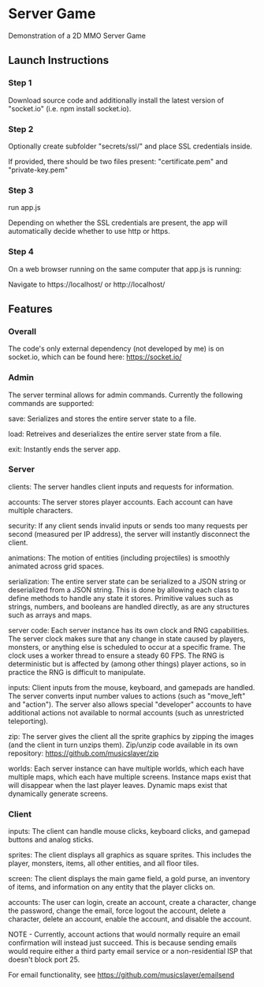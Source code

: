 # Server Game
Demonstration of a 2D MMO Server Game

## Launch Instructions
### Step 1
Download source code and additionally install the latest version of "socket.io" (i.e. npm install socket.io).

### Step 2
Optionally create subfolder "secrets/ssl/" and place SSL credentials inside.

If provided, there should be two files present: "certificate.pem" and "private-key.pem"

### Step 3
run app.js

Depending on whether the SSL credentials are present, the app will automatically decide whether to use http or https.

### Step 4
On a web browser running on the same computer that app.js is running:

Navigate to https://localhost/ or http://localhost/

## Features
### Overall
The code's only external dependency (not developed by me) is on socket.io, which can be found here: https://socket.io/

### Admin
The server terminal allows for admin commands. Currently the following commands are supported:

save: Serializes and stores the entire server state to a file.

load: Retreives and deserializes the entire server state from a file.

exit: Instantly ends the server app.

### Server
clients: The server handles client inputs and requests for information.

accounts: The server stores player accounts. Each account can have multiple characters.

security: If any client sends invalid inputs or sends too many requests per second (measured per IP address), the server will instantly disconnect the client.

animations: The motion of entities (including projectiles) is smoothly animated across grid spaces.

serialization: The entire server state can be serialized to a JSON string or deserialized from a JSON string. This is done by allowing each class to define methods to handle any state it stores. Primitive values such as strings, numbers, and booleans are handled directly, as are any structures such as arrays and maps.

server code: Each server instance has its own clock and RNG capabilities. The server clock makes sure that any change in state caused by players, monsters, or anything else is scheduled to occur at a specific frame. The clock uses a worker thread to ensure a steady 60 FPS. The RNG is deterministic but is affected by (among other things) player actions, so in practice the RNG is difficult to manipulate.

inputs: Client inputs from the mouse, keyboard, and gamepads are handled. The server converts input number values to actions (such as "move_left" and "action"). The server also allows special "developer" accounts to have additional actions not available to normal accounts (such as unrestricted teleporting).

zip: The server gives the client all the sprite graphics by zipping the images (and the client in turn unzips them). Zip/unzip code available in its own repository: https://github.com/musicslayer/zip

worlds: Each server instance can have multiple worlds, which each have multiple maps, which each have multiple screens. Instance maps exist that will disappear when the last player leaves. Dynamic maps exist that dynamically generate screens.

### Client
inputs: The client can handle mouse clicks, keyboard clicks, and gamepad buttons and analog sticks.

sprites: The client displays all graphics as square sprites. This includes the player, monsters, items, all other entities, and all floor tiles.

screen: The client displays the main game field, a gold purse, an inventory of items, and information on any entity that the player clicks on.

accounts: The user can login, create an account, create a character, change the password, change the email, force logout the account, delete a character, delete an account, enable the account, and disable the account.

NOTE - Currently, account actions that would normally require an email confirmation will instead just succeed. This is because sending emails would require either a third party email service or a non-residential ISP that doesn't block port 25.

For email functionality, see https://github.com/musicslayer/emailsend
